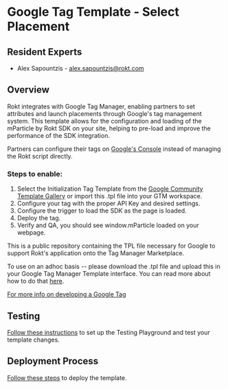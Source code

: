 # Google Tag Template - Select Placement

## Resident Experts

- Alex Sapountzis - alex.sapountzis@rokt.com

## Overview

Rokt integrates with Google Tag Manager, enabling partners to set attributes and launch placements through Google's tag management system. This template allows for the configuration and loading of the mParticle by Rokt SDK on your site, helping to pre-load and improve the performance of the SDK integration.

Partners can configure their tags on [Google's Console](https://tagmanager.google.com/gallery/#/?page=1) instead of managing the Rokt script directly.

### Steps to enable:
1. Select the Initialization Tag Template from the [Google Community Template Gallery](https://tagmanager.google.com/gallery/#/?page=1) or import this .tpl file into your GTM workspace.
2. Configure your tag with the proper API Key and desired settings. 
3. Configure the trigger to load the SDK as the page is loaded. 
4. Deploy the tag. 
5. Verify and QA, you should see window.mParticle loaded on your webpage.

This is a public repository containing the TPL file necessary for Google to support Rokt's application onto the Tag Manager Marketplace.

To use on an adhoc basis -- please download the .tpl file and upload this in your Google Tag Manager Template interface. You can read more about how to do that [here](https://developers.google.com/tag-platform/tag-manager/templates).

[For more info on developing a Google Tag](https://developers.google.com/tag-platform/tag-manager)

## Testing

[Follow these instructions](https://github.com/ROKT/gtm_wrapper/tree/master/docs/guides/how-to-test.md) to set up the Testing Playground and test your template changes.

## Deployment Process

[Follow these steps](https://developers.google.com/tag-platform/tag-manager/templates/gallery#update_your_template) to deploy the template.

